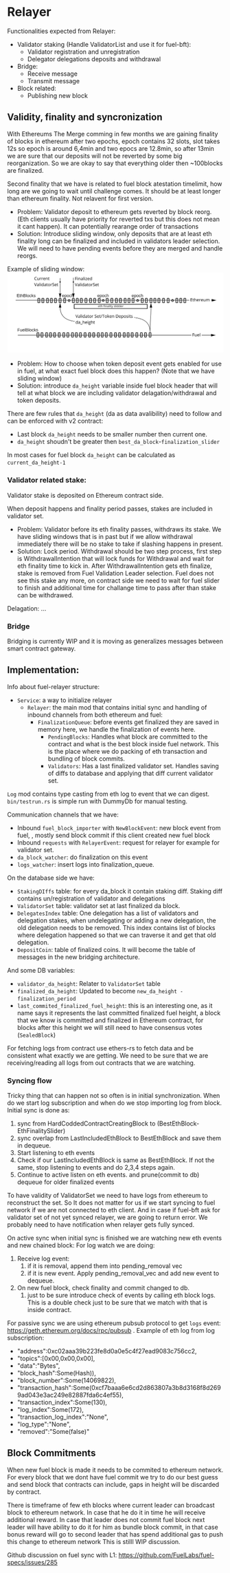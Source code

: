 

# Relayer

Functionalities expected from Relayer:

* Validator staking (Handle ValidatorList and use it for fuel-bft):
    * Validator registration and unregistration
    * Delegator delegations deposits and withdrawal
* Bridge:
    * Receive message
    * Transmit message
* Block related:
    * Publishing new block

## Validity, finality and syncronization

With Ethereums The Merge comming in few months we are gaining finality of blocks in ethereum after two epochs, epoch contains 32 slots, slot takes 12s so epoch is around 6,4min and two epocs are 12.8min, so after 13min we are sure that our deposits will not be reverted by some big reorganization. So we are okay to say that everything older then ~100blocks are finalized.

Second finality that we have is related to fuel block atestation timelimit, how long are we going to wait until challenge comes. It should be at least longer than ethereum finality. Not relavent for first version.

- Problem: Validator deposit to ethereum gets reverted by block reorg. (Eth clients usually have priority for reverted txs but this does not mean it cant happen). It can potentially rearange order of transactions
- Solution: Introduce sliding window, only deposits that are at least eth finality long can be finalized and included in validators leader selection. We will need to have pending events before they are merged and handle reorgs.

Example of sliding window:
![Sliding Window](../docs/diagrams/fuel_v2_relayer_sliding_window.jpg)

- Problem: How to choose when token deposit event gets enabled for use in fuel, at what exact fuel block does this happen? (Note that we have sliding window)
- Solution: introduce `da_height` variable inside fuel block header that will tell at what block we are including validator delagation/withdrawal and token deposits. 

There are few rules that `da_height` (da as data avalibility) need to follow and can be enforced with v2 contract:
* Last block `da_height` needs to be smaller number then current one.
* `da_height` shoudn't be greater then `best_da_block`-`finalization_slider`

In most cases for fuel block `da_height` can be calculated as `current_da_height-1`

### Validator related stake:
Validator stake is deposited on Ethereum contract side.

When deposit happens and finality period passes, stakes are included in validator set.

- Problem: Validator before its eth finality passes, withdraws its stake. We have sliding windows that is in past but if we allow withdrawal immediately there will be no stake to take if slashing happens in present.
- Solution: Lock period. Withdrawal should be two step process, first step is WithdrawalIntention that will lock funds for Withdrawal and wait for eth finality time to kick in. After WithdrawalIntention gets eth finalize, stake is removed from Fuel Validation Leader selection. Fuel does not see this stake any more, on contract side we need to wait for fuel slider to finish and additional time for challange time to pass after than stake can be withdrawed.

Delagation: ...

### Bridge

Bridging is currently WIP and it is moving as generalizes messages between smart contract gateway.

## Implementation:

Info about fuel-relayer structure:
* `Service`: a way to initialize relayer
  * `Relayer`: the main mod that contains initial sync and handling of inbound channels from both ethereum and fuel:
    * `FinalizationQueue`: before events get finalized they are saved in memory here, we handle the finalization of events here.
      * `PendingBlocks`: Handles what block are committed to the contract and what is the best block inside fuel network. This is the place where we do packing of eth transaction and bundling of block commits.
      *  `Validators`:  Has a last finalized validator set. Handles saving of diffs to database and applying that diff current validator set.

`Log` mod contains type casting from eth log to event that we can digest. `bin/testrun.rs` is simple run with DummyDb for manual testing.

Communication channels that we have:
* Inbound `fuel_block_importer` with `NewBlockEvent`: new block event from fuel, , mostly send block commit if this client created new fuel block
* Inbound `requests` with `RelayerEvent`: request for relayer for example for validator set.
* `da_block_watcher`: do finalization on this event
* `logs_watcher`: insert logs into finalization_queue.

On the database side we have:
* `StakingDIffs` table: for every da_block it contain staking diff. Staking diff contains un/registration of validator and delegations
* `ValidatorSet` table: validator set at last finalized da block. 
* `DelegatesIndex` table: One delegation has a list of validators and delegation stakes, when undelegating or adding a new delegation, the old delegation needs to be removed. This index contains list of blocks where delegation happened so that we can traverse it and get that old delegation. 
* `DepositCoin`: table of finalized coins. It will become the table of messages in the new bridging architecture.

And some DB variables:
* `validator_da_height`: Relater to `ValidatorSet` table
* `finalized_da_height`:  Updated to become `new_da_height - finalization_period`
* `last_commited_finalized_fuel_height`: this is an interesting one, as it name says it represents the last committed finalized fuel height, a block that we know is committed and finalized in Ethereum contract, for blocks after this height we will still need to have consensus votes (`SealedBlock`)

For fetching logs from contract use ethers-rs to fetch data and be consistent what exactly we are getting. We need to be sure that we are receiving/reading all logs from out contracts that we are watching.

### Syncing flow

Tricky thing that can happen not so often is in initial synchronization. When do we start log subscription and when do we stop importing log from block. Initial sync is done as:
1. sync from HardCoddedContractCreatingBlock to (BestEthBlock-EthFinalitySlider)
2. sync overlap from LastIncludedEthBlock to BestEthBlock and save them in dequeue.
3. Start listening to eth events
4. Check if our LastIncludedEthBlock is same as BestEthBlock.
  If not the same, stop listening to events and do 2,3,4 steps again.
7. Continue to active listen on eth events. and prune(commit to db) dequeue for older finalized events

To have validity of ValidatorSet we need to have logs from ethereum to reconstruct the set. So It does not matter for us if we start syncing to fuel network if we are not connected to eth client. And in case if fuel-bft ask for validator set of not yet synced relayer, we are going to return error. We probably need to have notification when relayer gets fully synced.

On active sync when initial sync is finished we are watching new eth events and new chained block:
For log watch we are doing:
1. Receive log event:
    1. if it is removal, append them into pending_removal vec
    2. if it is new event. Apply pending_removal_vec and add new event to dequeue.
2. On new fuel block, check finality and commit changed to db.
     1. just to be sure introduce check of events by calling eth block logs. This is a double check just to be sure that we match with that is inside contract.

For passive sync we are using ethereum pubsub protocol to get `logs` event: https://geth.ethereum.org/docs/rpc/pubsub . Example of eth log from log subscription:
* "address":0xc02aaa39b223fe8d0a0e5c4f27ead9083c756cc2,
* "topics":[0x00,0x00,0x00],
* "data":"Bytes",
* "block_hash":Some(Hash)),
* "block_number":Some(14069822),
* "transaction_hash":Some(0xcf7baaa6e6cd2d863807a3b8d3168f8d2699ad043e3ac249e82887fda6c4ef55),
* "transaction_index":Some(130),
* "log_index":Some(172),
* "transaction_log_index":"None",
* "log_type":"None",
* "removed":"Some(false)"

## Block Commitments

When new fuel block is made it needs to be commited to ethereum network.
For every block that we dont have fuel commit we try to do our best guess and send block that contracts can include, gaps in height will be discarded by contract.

There is timeframe of few eth blocks where current leader can broadcast block to ethereum network. In case that he do it in time he will receive additional reward. In case that leader does not commit fuel block next leader will have ability to do it for him as bundle block commit, in that case bonus reward will go to second leader that has spend additional gas to push this change to ethereum network This is stilll WIP discussion.

Github discussion on fuel sync with L1: https://github.com/FuelLabs/fuel-specs/issues/285

